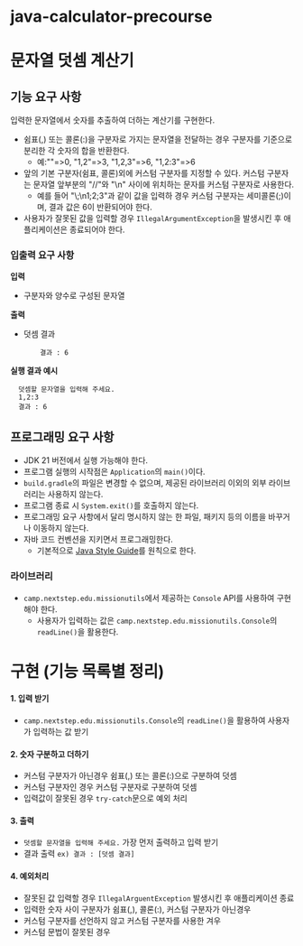 # java-calculator-precourse

# 문자열 덧셈 계산기


## 기능 요구 사항
입력한 문자열에서 숫자를 추출하여 더하는 계산기를 구현한다.
* 쉼표(,) 또는 콜론(:)을 구분자로 가지는 문자열을 전달하는 경우 구분자를 기준으로 분리한 각 숫자의 합을 반환한다.
    * 예:""=>0, "1,2"=>3, "1,2,3"=>6, "1,2:3"=>6
* 앞의 기본 구분자(쉼표, 콜론)외에 커스텀 구분자를 지정할 수 있다. 커스텀 구분자는 문자열 앞부분의 "//"와 "\n" 사이에 위치하는 문자를 커스텀 구분자로 사용한다.
    * 예를 들어 "\\;\n1;2;3"과 같이 값을 입력하 경우 커스텀 구분자는 세미콜론(;)이며, 결과 값은 6이 반환되어야 한다.
* 사용자가 잘못된 값을 입력할 경우 `IllegalArgumentException`을 발생시킨 후 애플리케이션은 종료되어야 한다.

### 입출력 요구 사항

**입력**
* 구분자와 양수로 구성된 문자열

**출력**

* 덧셈 결과
  ```
      결과 : 6
  ```
**실행 결과 예시**

```
  덧셈할 문자열을 입력해 주세요.
  1,2:3
  결과 : 6
```

## 프로그래밍 요구 사항
* JDK 21 버전에서 실행 가능해야 한다.
* 프로그램 실행의 시작점은 `Application`의 `main()`이다.
* `build.gradle`의 파일은 변경할 수 없으며, 제공된 라이브러리 이외의 외부 라이브러리는 사용하지 않는다.
* 프로그램 종료 시 `System.exit()`를 호출하지 않는다.
* 프로그래밍 요구 사항에서 달리 명시하지 않는 한 파일, 패키지 등의 이름을 바꾸거나 이동하지 않는다.
* 자바 코드 컨벤션을 지키면서 프로그래밍한다.
    * 기본적으로 [Java Style Guide](https://github.com/woowacourse/woowacourse-docs/tree/main/styleguide/java)를 원칙으로 한다.

### 라이브러리
* `camp.nextstep.edu.missionutils`에서 제공하는 `Console` API를 사용하여 구현해야 한다.
    * 사용자가 입력하는 값은 `camp.nextstep.edu.missionutils.Console`의 `readLine()`을 활용한다.



# 구현 (기능 목록별 정리)

#### 1. 입력 받기
* `camp.nextstep.edu.missionutils.Console`의 `readLine()`을 활용하여 사용자가 입력하는 값 받기

#### 2. 숫자 구분하고 더하기
* 커스텀 구분자가 아닌경우 쉼표(,) 또는 콜론(:)으로 구분하여 덧셈
* 커스텀 구분자인 경우 커스텀 구분자로 구분하여 덧셈
* 입력값이 잘못된 경우 `try-catch`문으로 예외 처리

#### 3. 출력
* `덧셈할 문자열을 입력해 주세요.` 가장 먼저 출력하고 입력 받기
* 결과 출력 `ex) 결과 : [덧셈 결과] `

#### 4. 예외처리
* 잘못된 값 입력할 경우 `IllegalArguentException` 발생시킨 후 애플리케이션 종료
* 입력한 숫자 사이 구분자가 쉼표(,), 콜론(:), 커스텀 구분자가 아닌경우
* 커스텀 구분자를 선언하지 않고 커스텀 구분자를 사용한 겨우
* 커스텀 문법이 잘못된 경우
